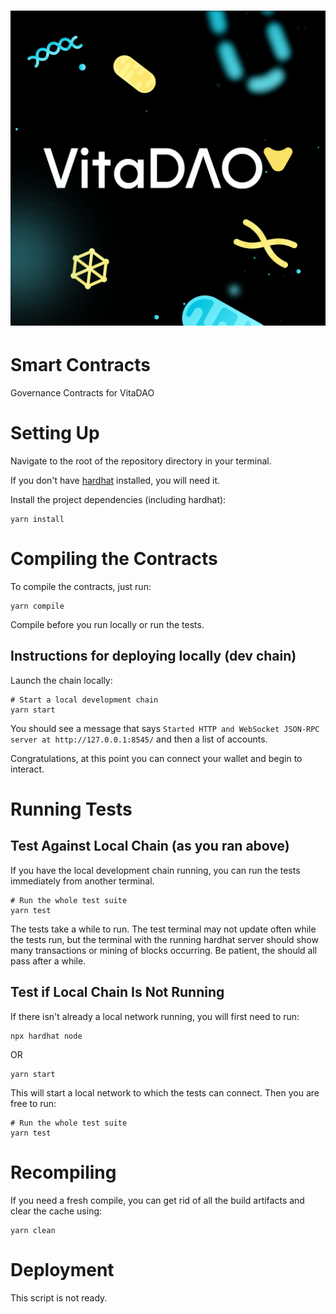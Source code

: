 # ![VitaDAO](https://github.com/VitaDAO/whitepaper/blob/master/images/VitaDAO%20Opengraph.png?raw=true) 
# Smart Contracts

Governance Contracts for VitaDAO

# Setting Up


Navigate to the root of the repository directory in your terminal. 

If you don't have [hardhat](https://hardhat.org/) installed, you will need it.

Install the project dependencies (including hardhat): 

```Shell
yarn install
```

# Compiling the Contracts

To compile the contracts, just run: 

```Shell
yarn compile
```


Compile before you run locally or run the tests. 

## Instructions for deploying locally (dev chain)

Launch the chain locally: 

```Shell
# Start a local development chain
yarn start
```

You should see a message that says `Started HTTP and WebSocket JSON-RPC server at http://127.0.0.1:8545/` and then a list of accounts. 

Congratulations, at this point you can connect your wallet and begin to interact. 


# Running Tests

## Test Against Local Chain (as you ran above)

If you have the local development chain running, you can run the tests immediately from another terminal. 

```Shell
# Run the whole test suite
yarn test
```

The tests take a while to run. The test terminal may not update often while the tests run, but the terminal with the running hardhat server should show many transactions or mining of blocks occurring. Be patient, the should all pass after a while.

## Test if Local Chain Is Not Running

If there isn't already a local network running, you will first need to run: 

```Shell 
npx hardhat node
```
OR 
```Shell
yarn start
```

This will start a local network to which the tests can connect. Then you are free to run:

```Shell
# Run the whole test suite
yarn test
```

# Recompiling

If you need a fresh compile, you can get rid of all the build artifacts and clear the cache using: 
```Shell
yarn clean
```

# Deployment

This script is not ready. 


